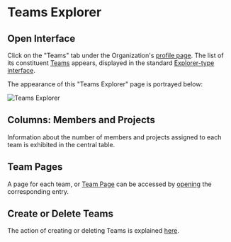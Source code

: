 # Teams Explorer 

## Open Interface

Click on the "Teams" tab <i class="zmdi zmdi-accounts zmdi-hc-border"></i> under the Organization's [profile page](../../accounts/ui/profile-page.md). The list of its constituent [Teams](../organizations/teams.md) appears, displayed in the standard [Explorer-type interface](../../entities-general/ui/explorer.md).
 
The appearance of this "Teams Explorer" page is portrayed below:

![Teams Explorer](../../images/collaboration/teams-explorer.png "Teams Explorer")

## Columns: Members and Projects

Information about the number of members and projects assigned to each team is exhibited in the central table. 

## Team Pages

A page for each team, or [Team Page](team-page.md) can be accessed by [opening](../../entities-general/actions/open-edit.md) the corresponding entry.

## Create or Delete Teams

The action of creating or deleting Teams is explained [here](../actions/organization/create-delete-team.md).

